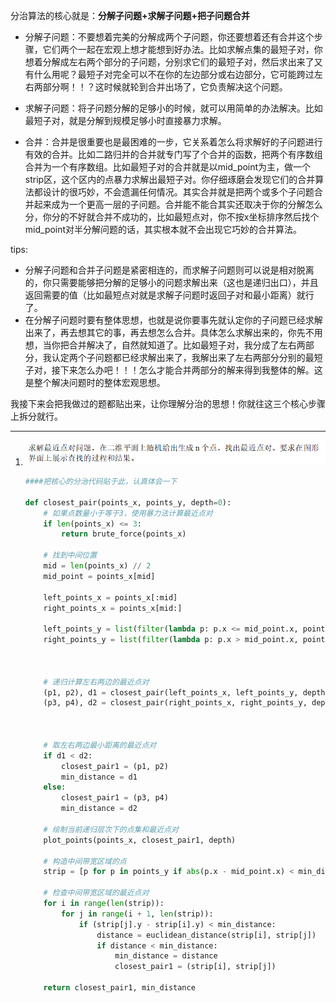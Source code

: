 分治算法的核心就是：**分解子问题+求解子问题+把子问题合并**

* 分解子问题：不要想着完美的分解成两个子问题，你还要想着还有合并这个步骤，它们两个一起在宏观上想才能想到好办法。比如求解点集的最短子对，你想着分解成左右两个部分的子问题，分别求它们的最短子对，然后求出来了又有什么用呢？最短子对完全可以不在你的左边部分或右边部分，它可能跨过左右两部分啊！！？这时候就轮到合并出场了，它负责解决这个问题。

* 求解子问题：将子问题分解的足够小的时候，就可以用简单的办法解决。比如最短子对，就是分解到规模足够小时直接暴力求解。
* 合并：合并是很重要也是最困难的一步，它关系着怎么将求解好的子问题进行有效的合并。比如二路归并的合并就专门写了个合并的函数，把两个有序数组合并为一个有序数组。比如最短子对的合并就是以mid_point为主，做一个strip区，这个区内的点暴力求解出最短子对。你仔细琢磨会发现它们的合并算法都设计的很巧妙，不会遗漏任何情况。其实合并就是把两个或多个子问题合并起来成为一个更高一层的子问题。合并能不能合其实还取决于你的分解怎么分，你分的不好就合并不成功的，比如最短点对，你不按x坐标排序然后找个mid_point对半分解问题的话，其实根本就不会出现它巧妙的合并算法。

tips:

* 分解子问题和合并子问题是紧密相连的，而求解子问题则可以说是相对脱离的，你只需要能够把分解的足够小的问题求解出来（这也是递归出口），并且返回需要的值（比如最短点对就是求解子问题时返回子对和最小距离）就行了。
* 在分解子问题时要有整体思想，也就是说你要事先就认定你的子问题已经求解出来了，再去想其它的事，再去想怎么合并。具体怎么求解出来的，你先不用想，当你把合并解决了，自然就知道了。比如最短子对，我分成了左右两部分，我认定两个子问题都已经求解出来了，我解出来了左右两部分分别的最短子对，接下来怎么办吧！！！怎么才能合并两部分的解来得到我整体的解。这是整个解决问题时的整体宏观思想。



我接下来会把我做过的题都贴出来，让你理解分治的思想！你就往这三个核心步骤上拆分就行。

*********



1. ![image-20241022183736867](.\pic\1.png)
   ```python
   ####把核心的分治代码贴于此，认真体会一下
   
   def closest_pair(points_x, points_y, depth=0):
       # 如果点数量小于等于3，使用暴力法计算最近点对
       if len(points_x) <= 3:
           return brute_force(points_x)
       
       # 找到中间位置
       mid = len(points_x) // 2
       mid_point = points_x[mid]
       
       left_points_x = points_x[:mid]
       right_points_x = points_x[mid:]
       
       left_points_y = list(filter(lambda p: p.x <= mid_point.x, points_y))
       right_points_y = list(filter(lambda p: p.x > mid_point.x, points_y))
       
       
       
       # 递归计算左右两边的最近点对
       (p1, p2), d1 = closest_pair(left_points_x, left_points_y, depth + 1)
       (p3, p4), d2 = closest_pair(right_points_x, right_points_y, depth + 1)
       
       
       
       # 取左右两边最小距离的最近点对
       if d1 < d2:
           closest_pair1 = (p1, p2)
           min_distance = d1
       else:
           closest_pair1 = (p3, p4)
           min_distance = d2
       
       # 绘制当前递归层次下的点集和最近点对
       plot_points(points_x, closest_pair1, depth)
       
       # 构造中间带宽区域的点
       strip = [p for p in points_y if abs(p.x - mid_point.x) < min_distance]
       
       # 检查中间带宽区域的最近点对
       for i in range(len(strip)):
           for j in range(i + 1, len(strip)):
               if (strip[j].y - strip[i].y) < min_distance:
                   distance = euclidean_distance(strip[i], strip[j])
                   if distance < min_distance:
                       min_distance = distance
                       closest_pair1 = (strip[i], strip[j])
                       
       return closest_pair1, min_distance
   ```
   
   
   
   



